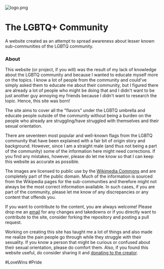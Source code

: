 ![logo.png](https://i.ibb.co/vjt9gc9/f-04.png)

# The LGBTQ+ Community

A website created as an attempt to spread awareness about lesser known sub-communities of the LGBTQ community.

### About 
This website (or project, if you will) was the result of my lack of knowledge about the LGBTQ community and because I wanted to educate myself more on the topics. I know a lot of people from the community and could've simply asked them to educate me about their community, but I figured there are already a lot of people who might be doing that and I didn't want to be just another guy annoying my friends because I didn't want to research the topic. Hence, this site was born!

The site aims to cover all the "flavors" under the LGBTQ umbrella and educate people outside of the community without being a burden on the people who already are struggling/have struggled with themselves and their sexual orientation.

There are seventeen most popular and well-known flags from the LGBTQ community that have been explained with a fair bit of origin story and background. However, since I am a straight male (and thus not being a part of the community) some of the information here might need corrections. If you find any mistakes, however, please do let me know so that I can keep this website as accurate as possible.

The images are licensed to public use by the [Wikimedia Commons](https://commons.wikimedia.org/wiki/Main_Page) and are completely part of the public domain. Much of the information is sourced from the Wikipedia pages for the sub-communities and therefore might not always be the most correct information available. In such cases, if you are part of the community, please let me know of any discrepancies or any content that offends you.

If you want to contribute to the content, you are always welcome! Please drop me an [email](mailto:mayur072000@gmail.com) for any changes and takedowns or if you directly want to contribute to the site, consider forking the repository and posting a pull request.

Working on creating this site has taught me a lot of things and also made me realize the pain people go through while they struggle with their sexuality. If you know a person that might be curious or confused about their sexual orientation, please do comfort them. Also, if you found this website useful, do consider sharing it and [donating to the creator](https://buymeacoffee.com/mayurbhoi/).

#LoveWins #Pride